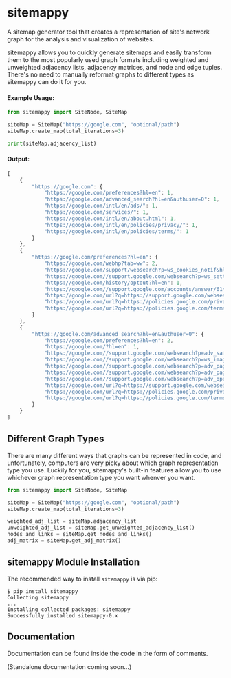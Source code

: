 # sitemappy
A sitemap generator tool that creates a representation of site's network graph for the analysis and visualization of websites.

sitemappy allows you to quickly generate sitemaps and easily transform them to the most popularly used graph formats including weighted and unweighted adjacency lists, adjacency matrices, and node and edge tuples. There's no need to manually reformat graphs to different types as sitemappy can do it for you.

#### Example Usage:
```py
from sitemappy import SiteNode, SiteMap

siteMap = SiteMap("https://google.com", "optional/path")
siteMap.create_map(total_iterations=3)

print(siteMap.adjacency_list)
```
#### Output:
```js
[
    {
        "https://google.com": {
            "https://google.com/preferences?hl=en": 1,
            "https://google.com/advanced_search?hl=en&authuser=0": 1,
            "https://google.com/intl/en/ads/": 1,
            "https://google.com/services/": 1,
            "https://google.com/intl/en/about.html": 1,
            "https://google.com/intl/en/policies/privacy/": 1,
            "https://google.com/intl/en/policies/terms/": 1
        }
    },
    {
        "https://google.com/preferences?hl=en": {
            "https://google.com/webhp?tab=ww": 2,
            "https://google.com/support/websearch?p=ws_cookies_notif&hl=en": 1,
            "https://google.com//support.google.com/websearch?p=ws_settings_safesearch&hl=en": 1,
            "https://google.com/history/optout?hl=en": 1,
            "https://google.com//support.google.com/accounts/answer/61416?hl=en": 1,
            "https://google.com/url?q=https://support.google.com/websearch/%3Fp%3Dws_results_help%26hl%3Den%26fg%3D1&sa=U&ved=0ahUKEwiugJXmn6_pAhWmx4UKHbeJBVoQ8KwCCAI&usg=AOvVaw3KiFEMzsxNB94CU18P43ER": 1,
            "https://google.com/url?q=https://policies.google.com/privacy%3Ffg%3D1&sa=U&ved=0ahUKEwiugJXmn6_pAhWmx4UKHbeJBVoQ8awCCAM&usg=AOvVaw2mMRMD1k9oAjCBu36J9p6a": 1,
            "https://google.com/url?q=https://policies.google.com/terms%3Ffg%3D1&sa=U&ved=0ahUKEwiugJXmn6_pAhWmx4UKHbeJBVoQ8qwCCAQ&usg=AOvVaw17FGmzbsfFI3hEU3lQR4Hx": 1
        }
    },
    {
        "https://google.com/advanced_search?hl=en&authuser=0": {
            "https://google.com/preferences?hl=en": 2,
            "https://google.com/?hl=en": 1,
            "https://google.com//support.google.com/websearch?p=adv_safesearch&hl=en": 2,
            "https://google.com//support.google.com/websearch?p=ws_images_usagerights&hl=en": 1,
            "https://google.com//support.google.com/websearch?p=adv_pages_similar&hl=en": 1,
            "https://google.com//support.google.com/websearch?p=adv_pages_visited&hl=en": 1,
            "https://google.com//support.google.com/websearch?p=adv_operators&hl=en": 1,
            "https://google.com/url?q=https://support.google.com/websearch/%3Fp%3Dws_results_help%26hl%3Den%26fg%3D1&sa=U&ved=0ahUKEwj3grDmn6_pAhX3l3IEHXWiAqQQ8KwCCAE&usg=AOvVaw3sKk-eJiJs2mzCZIsIhCgV": 1,
            "https://google.com/url?q=https://policies.google.com/privacy%3Ffg%3D1&sa=U&ved=0ahUKEwj3grDmn6_pAhX3l3IEHXWiAqQQ8awCCAI&usg=AOvVaw1j6rVmV33eoLfp3_wzBtik": 1,
            "https://google.com/url?q=https://policies.google.com/terms%3Ffg%3D1&sa=U&ved=0ahUKEwj3grDmn6_pAhX3l3IEHXWiAqQQ8qwCCAM&usg=AOvVaw2DpjifAnKTWmGuicTKDpd5": 1
        }
    }
]
```

## Different Graph Types
There are many different ways that graphs can be represented in code, and unfortunately, computers are very picky about which graph representation type you use. Luckily for you, sitemappy's built-in features allow you to use whichever graph representation type you want whenver you want.

```py
from sitemappy import SiteNode, SiteMap

siteMap = SiteMap("https://google.com", "optional/path")
siteMap.create_map(total_iterations=3)

weighted_adj_list = siteMap.adjacency_list
unweighted_adj_list = siteMap.get_unweighted_adjacency_list()
nodes_and_links = siteMap.get_nodes_and_links()
adj_matrix = siteMap.get_adj_matrix()
```


## sitemappy Module Installation
The recommended way to install `sitemappy` is via pip:
```console
$ pip install sitemappy
Collecting sitemappy
...
Installing collected packages: sitemappy
Successfully installed sitemappy-0.x
```

## Documentation
Documentation can be found inside the code in the form of comments. 

(Standalone documentation coming soon...)
